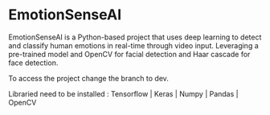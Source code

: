 # EmotionSenseAI
EmotionSenseAI is a Python-based project that uses deep learning to detect and classify human emotions in real-time through video input. Leveraging a pre-trained model and OpenCV for facial detection and Haar cascade for face detection. 


To access the project change the branch to dev.

Libraried need to be installed :
Tensorflow |
Keras |
Numpy |
Pandas |
OpenCV
